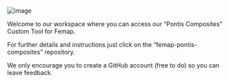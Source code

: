 ![image](https://github.com/Pontis-Engineering/.github/assets/92104363/20e80847-6d9f-44a6-b28d-f36a0cc5f5f4)

Welcome to our workspace where you can access our “Pontis Composites” Custom Tool for Femap.

For further details and instructions just click on the “femap-pontis-composites” repository.

We only encourage you to create a GitHub account (free to do) so you can leave feedback.
